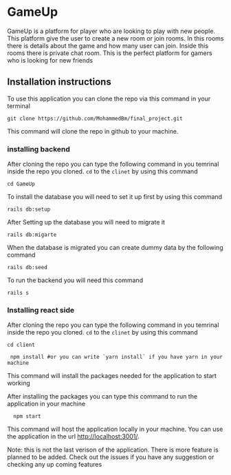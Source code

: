# GameUp

GameUp is a platform for player who are looking to play with new people. This platform give the user to create a new room or join rooms. In this rooms there is details about the game and how many user can join. Inside this rooms there is private chat room. This is the perfect platform for gamers who is looking for new friends

## Installation instructions
To use this application you can clone the repo via this command in your terminal

```shell
git clone https://github.com/MohammedBm/final_project.git
```

This command will clone the repo in github to your machine.

### installing backend
After cloning the repo you can type the following command in you temrinal inside the repo you cloned.
`cd` to the `clinet` by using this command
```shell
cd GameUp	
```
To install the database you will need to set it up first by using this command
```shell
rails db:setup
```
After Setting up the database you will need to migrate it
```shell
rails db:migarte
```
When the database is migrated you can create dummy data by the following command
```shell
rails db:seed
```
To run the backend you will need this command
```shell 
rails s
```
### Installing react side
After cloning the repo you can type the following command in you temrinal inside the repo you cloned.
`cd` to the `clinet` by using this command
```shell
cd client	
```

```shell
 npm install #or you can write `yarn install` if you have yarn in your machine
```

This command will install the packages needed for the application to start working

After installing the packages you can type this command to run the application in your machine

```shell
  npm start
```

This command will host the application locally in your machine. You can use the application in the url <http://localhost:3001/>.

Note: this is not the last verison of the application. There is more feature is planned to be added. Check out the issues if you have any suggestion or checking any up coming features
